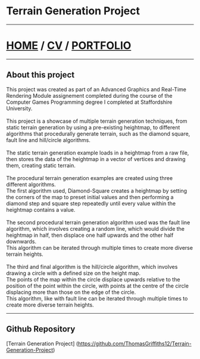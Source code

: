 # Terrain Generation Project
---
# [HOME](https://thomasgriffiths12.github.io) / [CV](https://thomasgriffiths12.github.io/CV) / [PORTFOLIO](https://thomasgriffiths12.github.io/Portfolio)
---

## About this project

This project was created as part of an Advanced Graphics and Real-Time Rendering Module assignement completed during the course of the Computer Games Programming degree I completed at Staffordshire University. <br>
<br>
This project is a showcase of multiple terrain generation techniques, from static terrain generation by using a pre-existing heightmap, to different algorithms that procedurally generate terrain, such as the diamond square, fault line and hill/circle algorithms.<br>
<br>
The static terrain generation example loads in a heightmap from a raw file, then stores the data of the heightmap in a vector of vertices and drawing them, creating static terrain.<br>
<br>
The procedural terrain generation examples are created using three different algorithms.<br>
The first algorithm used, Diamond-Square creates a heightmap by setting the corners of the map to preset initial values and then performing a diamond step and square step repeatedly until every value within the heightmap contains a value.<br>
<br>
The second procedural terrain generation algorithm used was the fault line algorithm, which involves creating a random line, which would divide the heightmap in half, then displace one half upwards and the other half downwards.<br>
This algorithm can be iterated through multiple times to create more diverse terrain heights.<br>
<br>
The third and final algorithm is the hill/circle algorithm, which involves drawing a circle with a defined size on the height map. <br>
The points of the map within the circle displace upwards relative to the position of the point within the circle, with points at the centre of the circle displacing more than those on the edge of the circle.<br> 
This algorithm, like with fault line can be iterated through multiple times to create more diverse terrain heights.

---
## Github Repository
[Terrain Generation Project] (https://github.com/ThomasGriffiths12/Terrain-Generation-Project)
